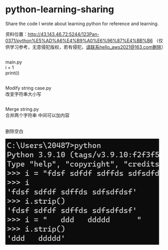 # python-learning-sharing
Share the code I wrote about learning python for reference and learning.

资料位置：http://43.143.46.72:5244/123Pan-0371/python%E5%AD%A6%E4%B9%A0%E6%96%87%E4%BB%B6
（仅供学习参考，无意侵犯版权，若有侵犯，请联系hello_aws2021@163.com删除）

##
main.py<br>
i = 1<br>
print(i)<br>

##
Modify string case.py<br>
改变字符串大小写<br>

##
Merge string.py<br>
合并两个字符串 中间可以加内容<br>

##
删除空白<br>

![avatar](https://raw.githubusercontent.com/Sagiri-lzumi/python-learning-sharing/main/IMG/2022-10-28%20203335.png)<br>

##

